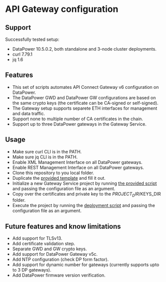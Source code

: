 # API Gateway configuration

## Support

Successfully tested setup:

- DataPower 10.5.0.2, both standalone and 3-node cluster deployments.
- curl 7.79.1
- jq 1.6

## Features

- This set of scripts automates API Connect Gateway v6 configuration on DataPower.
- The DataPower GWD and DataPower GW configurations are based on the same crypto keys (the certificate can be CA-signed or self-signed).
- The Gateway setup supports separete ETH interfaces for management and data traffic.
- Support none to multiple number of CA certificates in the chain.
- Support up to three DataPower gateways in the Gateway Service.

## Usage

- Make sure curl CLI is in the PATH.
- Make sure jq CLI is in the PATH.
- Enable XML Management Interface on all DataPower gateways.
- Enable REST Management Interface on all DataPower gateways.
- Clone this repository to you local folder.
- Duplicate the [provided template](00-project-template.conf) and fill it out.
- Initialize a new Gateway Service project by running [the provided script](01-init-dp.sh) and passing the configuration file as an argument.
- Copy over the certificates and private key to the $PROJECT_DIR/$KEYS_DIR folder.
- Execute the project by running the [deployment script](02-deploy-dp.sh) and passing the configuration file as an argument.

## Future features and know limitations

- Add support for TLSv13.
- Add certificate validation step.
- Separate GWD and GW crypto keys.
- Add support for DataPower Gateway v5c.
- Add NTP configuration (check DP form factor).
- Add support for dynamic number for gateways (currently supports upto to 3 DP gateways).
- Add DataPower firmware version verification.
